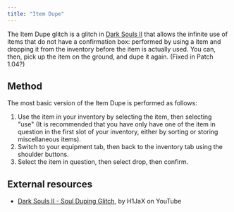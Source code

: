 ```yaml
---
title: "Item Dupe"
---
```


The Item Dupe glitch is a glitch in [Dark Souls II](/darksouls2) that allows the infinite use of items that do not have a confirmation box: performed by using a item and dropping it from the inventory before the item is actually used. You can, then, pick up the item on the ground, and dupe it again. (Fixed in Patch 1.04?)

## Method

The most basic version of the Item Dupe is performed as follows:

1. Use the item in your inventory by selecting the item, then selecting "use" (It is recommended that you have only have one of the item in question in the first slot of your inventory, either by sorting or storing miscellaneous items).
2. Switch to your equipment tab, then back to the inventory tab using the shoulder buttons.
3. Select the item in question, then select drop, then confirm.

## External resources

- [Dark Souls II - Soul Duping Glitch](//www.youtube.com/watch?v=Rv38_TwyHGY), by H1JaX on YouTube
